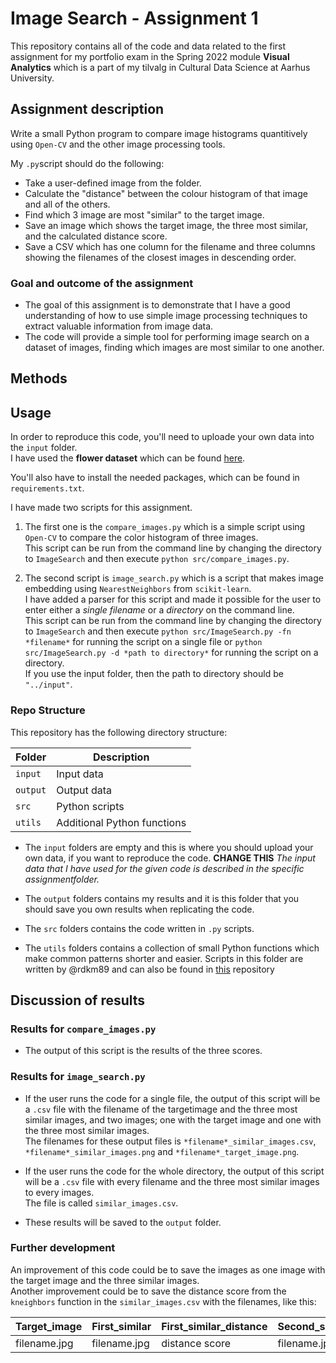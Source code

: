# Image Search - Assignment 1
This repository contains all of the code and data related to the first assignment for my portfolio exam in the Spring 2022 module **Visual Analytics** which is a part of my tilvalg in Cultural Data Science at Aarhus University.  


## Assignment description 
Write a small Python program to compare image histograms quantitively using ```Open-CV``` and the other image processing tools.

My ```.py```script should do the following:
- Take a user-defined image from the folder.
- Calculate the "distance" between the colour histogram of that image and all of the others.
- Find which 3 image are most "similar" to the target image.
- Save an image which shows the target image, the three most similar, and the calculated distance score.
- Save a CSV which has one column for the filename and three columns showing the filenames of the closest images in descending order.


### Goal and outcome of the assignment 
- The goal of this assignment is to demonstrate that I have a good understanding of how to use simple image processing techniques to extract valuable information 
from image data.
- The code will provide a simple tool for performing image search on a dataset of images, finding which images are most similar to one another.


## Methods  



## Usage
In order to reproduce this code, you'll need to uploade your own data into the ```input``` folder.   
I have used the **flower dataset** which can be found [here](https://www.robots.ox.ac.uk/~vgg/data/flowers/102/).  

You'll also have to install the needed packages, which can be found in ```requirements.txt```. 

I have made two scripts for this assignment. 
1. The first one is the ```compare_images.py``` which is a simple script using ```Open-CV``` to compare the color histogram of three images.  
This script can be run from the command line by changing the directory to ```ImageSearch``` and then execute ```python src/compare_images.py```.   

2. The second script is ```image_search.py``` which is a script that makes image embedding using ```NearestNeighbors``` from ```scikit-learn```.   
I have added a parser for this script and made it possible for the user to enter either a *single filename* or a *directory* on the command line.   
This script can be run from the command line by changing the directory to ```ImageSearch``` and then execute ```python src/ImageSearch.py -fn *filename*``` for running the script on a single file or ```python src/ImageSearch.py -d *path to directory*``` for running the script on a directory.   
If you use the input folder, then the path to directory should be  ```"../input"```.
 

### Repo Structure  
This repository has the following directory structure:  

| **Folder** | **Description** |
| ----------- | ----------- |
| ```input``` | Input data |
| ```output``` | Output data |
| ```src``` | Python scripts |
| ```utils``` | Additional Python functions |


- The ```input``` folders are empty and this is where you should upload your own data, if you want to reproduce the code. **CHANGE THIS** *The input data that I have used for the given code is described in the specific assignmentfolder.*

- The ```output``` folders contains my results and it is this folder that you should save you own results when replicating the code. 

- The ```src``` folders contains the code written in ```.py``` scripts. 

- The ```utils``` folders contains a collection of small Python functions which make common patterns shorter and easier. Scripts in this folder are written by @rdkm89 and can also be found in [this](https://github.com/CDS-AU-DK/cds-visual.git) repository


## Discussion of results 
### Results for ```compare_images.py```
- The output of this script is the results of the three scores.   

### Results for ```image_search.py```
- If the user runs the code for a single file, the output of this script will be a ```.csv``` file with the filename of the targetimage and the three most similar images, and two images; one with the target image and one with the three most similar images.    
The filenames for these output files is ```*filename*_similar_images.csv```, ```*filename*_similar_images.png``` and ```*filename*_target_image.png```.   

- If the user runs the code for the whole directory, the output of this script will be a ```.csv``` file with every filename and the three most similar images to every images.   
The file is called ```similar_images.csv```.
- These results will be saved to the ```output``` folder.  

### Further development 
An improvement of this code could be to save the images as one image with the target image and the three similar images.  
Another improvement could be to save the distance score from the ```kneighbors``` function in the ```similar_images.csv``` with the filenames, like this: 

| **Target_image** | **First_similar** | **First_similar_distance** | **Second_similar** | **Second_similar_distance** | **Third_similar** | **Third_similar_distance** |
| ----------- | ----------- | ----------- | ----------- | ----------- | ----------- | ----------- | 
| filename.jpg | filename.jpg | distance score |  filename.jpg | distance score | filename.jpg | distance score |
